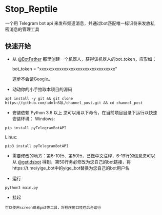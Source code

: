 # Stop_Reptile

一个用 Telegram bot api 来发布频道消息，并通过bot匹配唯一标识符来发放私密消息的管理工具

## 快速开始

* 从 [@BotFather](https://t.me/BotFather) 那里创建一个机器人，获得该机器人的bot_token，应形如：

    bot_token = "xxxxx:xxxxxxxxxxxxxxxxxxxxxxxxxxx"

    这步不会请Google。

* 动动你的小手拉取本项目的源码
```shell
apt install -y git && git clone https://github.com/adm1nSQL/channel_post.git && cd channel_post
```

* 安装依赖 Python 3.6 以上
您可以用以下命令，在当前项目目录下运行以快速安装环境：
Windows:

```
pip install pyTelegramBotAPI
```

Linux:

```
pip3 install pyTelegramBotAPI
```

* 需要修改的地方：第6-10行、第50行，已做中文注释，6-19行的信息您可以从 [@getidsbot](https://t.me/getidsbot) 得到，第50行务必修改为您自己的bot链接，将https://t.me/yige_bot中的yige_bot替换为您自己的bot用户名

* 运行
```shell
python3 main.py
```

* 挂起
```shell
可以使用screen或者pm2等工具，将程序窗口挂在后台运行
```
